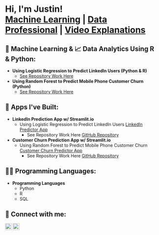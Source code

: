 <h1>Hi, I'm Justin! <br/><a href="https://github.com/justinbrooks2552">Machine Learning</a> | <a href="https://www.linkedin.com/in/justinhbrooks/">Data Professional</a> | <a href="http://www.youtube.com/@05jbrooks">Video Explanations</a></h1>

<h2>🤖 Machine Learning & 📈 Data Analytics Using R & Python:</h2>

- <b>Using Logistic Regression to Predict LinkedIn Users (Python & R)</b>
  - [See Repository Work Here](https://github.com/justinbrooks2552/linkedinapp)   
- <b>Using Random Forest to Predict Mobile Phone Customer Churn (Python)</b>
  - [See Repository Work Here](https://github.com/justinbrooks2552/telecom)
 
<h2>📲 Apps I've Built:</h2>

- <b>LinkedIn Prediction App w/ Streamlit.io</b>   
  - Using Logistic Regression to Predict LinkedIn Users [LinkedIn Predictor App](https://linkedinpredictor.streamlit.app/)    
    - See Repository Work Here [GitHub Repository](https://github.com/justinbrooks2552/linkedinapp)    
- <b>Customer Churn Prediction App w/ Streamlit.io</b>   
  - Using Random Forest to Predict Mobile Phone Customer Churn [Customer Churn Predictor App](https://.streamlit.app/)    
    - See Repository Work Here [GitHub Repository](https://github.com/justinbrooks2552/telecom)

<h2>👨‍💻 Programming Languages:</h2>

- <b>Programming Languages</b>   
  - Python   
  - R   
  - SQL   
  
<h2> 🔗 Connect with me:</h2>

[<img align="left" alt="JustinBrooks | LinkedIn" width="22px" src="https://cdn.jsdelivr.net/npm/simple-icons@v3/icons/linkedin.svg" />][linkedin]
[<img align="left" alt="JustinBrooks | YouTube" width="22px" src="https://cdn.jsdelivr.net/npm/simple-icons@v3/icons/youtube.svg" />][youtube]


[linkedin]: https://linkedin.com/in/justinhbrooks
[youtube]: http://www.youtube.com/@05jbrooks


